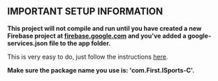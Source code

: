 <h2>IMPORTANT SETUP INFORMATION</h2>
<b><p>This project will not compile and run until you have created a new Firebase project at 
<a href='https://firebase.google.com' target='_blank'>firebase.google.com</a> and you've added a google-services.json file to the app folder.</p></b>
<p>This is very easy to do, just follow the instructions <a href='https://console.firebase.google.com/' target='_blank'>here</a>.</p>
<b><p>Make sure the package name you use is: 'com.First.ISports-C'.</p></b>

